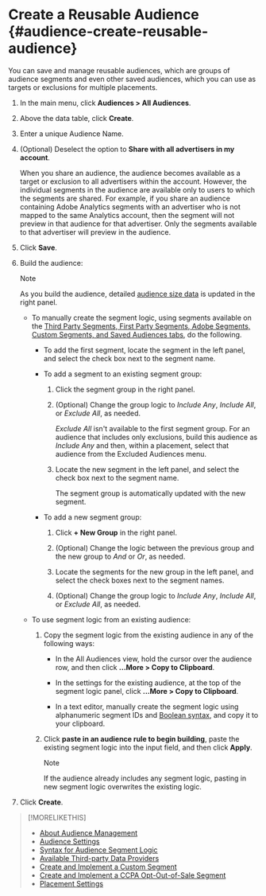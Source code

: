 # Create a Reusable Audience {#audience-create-reusable-audience}

<!-- "Saved audience" is used in UI, but "saved" is a state, not a type. "Reusable audience" sounds better in a description. "Audience template" isn't perfect, either, since it implies you can edit it on the fly to create a new, different audience. Some other term? -->

You can save and manage reusable audiences, which are groups of audience segments and even other saved audiences, which you can use as targets or exclusions for multiple placements.

1. In the main menu, click **Audiences > All Audiences**.

1. Above the data table, click **Create**.

1. Enter a unique Audience Name.

1. (Optional) Deselect the option to **Share with all advertisers in my account**.

   When you share an audience, the audience becomes available as a target or exclusion to all advertisers within the account. However, the individual segments in the audience are available only to users to which the segments are shared. For example, if you share an audience containing Adobe Analytics segments with an advertiser who is not mapped to the same Analytics account, then the segment will not preview in that audience for that advertiser. Only the segments available to that advertiser will preview in the audience.

1. Click **Save**.

1. Build the audience:

   >[!NOTE]
   >
   >As you build the audience, detailed [audience size data](audience-about.md) is updated in the right panel.

    * To manually create the segment logic, using segments available on the [Third Party Segments, First Party Segments, Adobe Segments, Custom Segments, and Saved Audiences tabs](audience-settings.md), do the following.

        * To add the first segment, locate the segment in the left panel, and select the check box next to the segment name.

        * To add a segment to an existing segment group:
        
            1. Click the segment group in the right panel.

            1. (Optional) Change the group logic to *Include Any*, *Include All*, or *Exclude All*, as needed.

               *Exclude All* isn't available to the first segment group. For an audience that includes only exclusions, build this audience as *Include Any* and then, within a placement, select that audience from the Excluded Audiences menu.

            1. Locate the new segment in the left panel, and select the check box next to the segment name.
            
               The segment group is automatically updated with the new segment.

        * To add a new segment group:

            1. Click **+ New Group** in the right panel.

            1. (Optional) Change the logic between the previous group and the new group to *And* or *Or*, as needed.

            1. Locate the segments for the new group in the left panel, and select the check boxes next to the segment names.

            1. (Optional) Change the group logic to *Include Any*, *Include All*, or *Exclude All*, as needed.

    * To use segment logic from an existing audience:
    
        1. Copy the segment logic from the existing audience in any of the following ways:
        
            * In the All Audiences view, hold the cursor over the audience row, and then click **...More > Copy to Clipboard**.
            
            * In the settings for the existing audience, at the top of the segment logic panel, click **...More > Copy to Clipboard**.
            
            * In a text editor, manually create the segment logic using alphanumeric segment IDs and [Boolean syntax](audience-segment-logic-syntax.md), and copy it to your clipboard.

        1. Click **paste in an audience rule to begin building**, paste the existing segment logic into the input field, and then click **Apply**.

           >[!NOTE]
           >
           >If the audience already includes any segment logic, pasting in new segment logic overwrites the existing logic.

1. Click **Create**.

>[!MORELIKETHIS]
>
>* [About Audience Management](audience-about.md)
>* [Audience Settings](audience-settings.md)
>* [Syntax for Audience Segment Logic](audience-segment-logic-syntax.md)
>* [Available Third-party Data Providers](audience-third-party-data-providers.md)
>* [Create and Implement a Custom Segment](audience-create-custom-segment.md)
>* [Create and Implement a CCPA Opt-Out-of-Sale Segment](audience-create-ccpa-opt-out-segment.md)
>* [Placement Settings](/help/dsp/campaign-management/placements/placement-settings.md)
